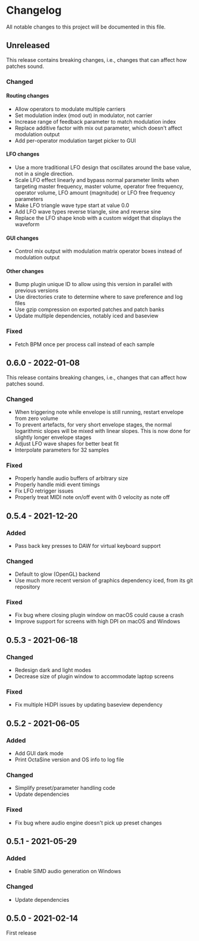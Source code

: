 # Changelog

All notable changes to this project will be documented in this file.

## Unreleased

This release contains breaking changes, i.e., changes that can affect
how patches sound.

### Changed

#### Routing changes

- Allow operators to modulate multiple carriers
- Set modulation index (mod out) in modulator, not carrier
- Increase range of feedback parameter to match modulation index
- Replace additive factor with mix out parameter, which doesn't
affect modulation output
- Add per-operator modulation target picker to GUI
 
#### LFO changes

- Use a more traditional LFO design that oscillates around the base value, not
  in a single direction.
- Scale LFO effect linearly and bypass normal parameter limits when targeting
  master frequency, master volume, operator free frequency, operator volume,
  LFO amount (magnitude) or LFO free frequency parameters
- Make LFO triangle wave type start at value 0.0
- Add LFO wave types reverse triangle, sine and reverse sine
- Replace the LFO shape knob with a custom widget that displays the waveform

#### GUI changes

- Control mix output with modulation matrix operator boxes instead of
  modulation output

#### Other changes

- Bump plugin unique ID to allow using this version in parallel with previous
  versions
- Use directories crate to determine where to save preference and log files
- Use gzip compression on exported patches and patch banks
- Update multiple dependencies, notably iced and baseview

### Fixed

- Fetch BPM once per process call instead of each sample

## 0.6.0 - 2022-01-08

This release contains breaking changes, i.e., changes that can affect
how patches sound.

### Changed

- When triggering note while envelope is still running, restart envelope from
  zero volume
- To prevent artefacts, for very short envelope stages, the normal logarithmic
  slopes will be mixed with linear slopes. This is now done for slightly longer
  envelope stages
- Adjust LFO wave shapes for better beat fit
- Interpolate parameters for 32 samples

### Fixed

- Properly handle audio buffers of arbitrary size
- Properly handle midi event timings
- Fix LFO retrigger issues
- Properly treat MIDI note on/off event with 0 velocity as note off

## 0.5.4 - 2021-12-20

### Added
- Pass back key presses to DAW for virtual keyboard support

### Changed

- Default to glow (OpenGL) backend
- Use much more recent version of graphics dependency iced, from its git repository

### Fixed
- Fix bug where closing plugin window on macOS could cause a crash
- Improve support for screens with high DPI on macOS and Windows

## 0.5.3 - 2021-06-18

### Changed

- Redesign dark and light modes
- Decrease size of plugin window to accommodate laptop screens

### Fixed

- Fix multiple HiDPI issues by updating baseview dependency

## 0.5.2 - 2021-06-05

### Added

- Add GUI dark mode
- Print OctaSine version and OS info to log file

### Changed

- Simplify preset/parameter handling code
- Update dependencies

### Fixed

- Fix bug where audio engine doesn't pick up preset changes

## 0.5.1 - 2021-05-29

### Added

- Enable SIMD audio generation on Windows

### Changed

- Update dependencies

## 0.5.0 - 2021-02-14

First release
